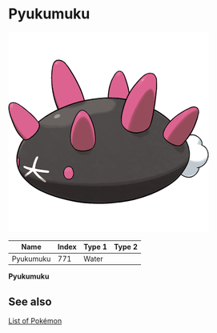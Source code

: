 # Pyukumuku


![Pyukumuku](images/771.png)

| **Name** | **Index** | **Type 1** | **Type 2** |
|----|----|----|----|
| Pyukumuku | 771 | Water  |  |

**Pyukumuku** 

## See also

[List of Pokémon](../pokemon.md)
